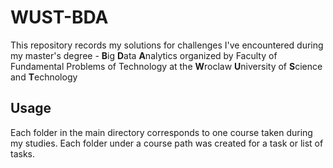 # WUST-BDA

This repository records my solutions for challenges I've encountered during my master's degree - **B**ig **D**ata **A**nalytics organized by Faculty of Fundamental Problems of Technology at the **W**roclaw **U**niversity of **S**cience and **T**echnology

## Usage

Each folder in the main directory corresponds to one course taken during my studies. Each folder under a course path was created for a task or list of tasks. 

